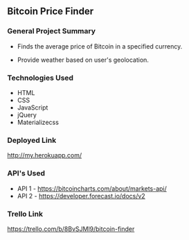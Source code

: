 ## Bitcoin Price Finder

### General Project Summary

*  Finds the average price of Bitcoin in a specified currency.

*  Provide weather based on user's geolocation.



### Technologies Used
* HTML
* CSS 
* JavaScript 
* jQuery
* Materializecss

### Deployed Link
http://my.herokuapp.com/

### API's Used
- API 1 - https://bitcoincharts.com/about/markets-api/
- API 2 - https://developer.forecast.io/docs/v2


### Trello Link
https://trello.com/b/8BvSJMl9/bitcoin-finder


